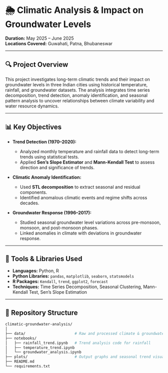 # 🌦️ Climatic Analysis & Impact on Groundwater Levels

**Duration:** May 2025 – June 2025  
**Locations Covered:** Guwahati, Patna, Bhubaneswar

---

## 🔍 Project Overview

This project investigates long-term climatic trends and their impact on groundwater levels in three Indian cities using historical temperature, rainfall, and groundwater datasets. The analysis integrates time series decomposition, trend detection, anomaly identification, and seasonal pattern analysis to uncover relationships between climate variability and water resource dynamics.

---

## 📊 Key Objectives

- **Trend Detection (1970–2020):**  
  - Analyzed monthly temperature and rainfall data to detect long-term trends using statistical tests.  
  - Applied **Sen’s Slope Estimator** and **Mann-Kendall Test** to assess direction and significance of trends.

- **Climatic Anomaly Identification:**  
  - Used **STL decomposition** to extract seasonal and residual components.  
  - Identified anomalous climatic events and regime shifts across decades.

- **Groundwater Response (1996–2017):**  
  - Studied seasonal groundwater level variations across pre-monsoon, monsoon, and post-monsoon phases.  
  - Linked anomalies in climate with deviations in groundwater response.

---

## 🧰 Tools & Libraries Used

- **Languages:** Python, R  
- **Python Libraries:** `pandas`, `matplotlib`, `seaborn`, `statsmodels`  
- **R Packages:** `Kendall`, `trend`, `ggplot2`, `forecast`  
- **Techniques:** Time Series Decomposition, Seasonal Clustering, Mann-Kendall Test, Sen’s Slope Estimation

---

## 📁 Repository Structure

```bash
climatic-groundwater-analysis/
│
├── data/                      # Raw and processed climate & groundwater data
├── notebooks/
│   ├── rainfall_trend.ipynb   # Trend analysis code for rainfall
│   ├── temperature_trend.ipynb
│   └── groundwater_analysis.ipynb
├── plots/                     # Output graphs and seasonal trend visuals
├── README.md
└── requirements.txt
